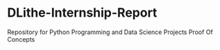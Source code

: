 # DLithe-Internship-Report
Repository for Python Programming and Data Science Projects Proof Of Concepts
